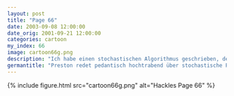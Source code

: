 ```yaml
---
layout: post
title: "Page 66"
date: 2003-09-08 12:00:00
date_orig: 2001-09-21 12:00:00
categories: cartoon
my_index: 66
image: cartoon66g.png
description: "Ich habe einen stochastischen Algorithmus geschrieben, der sich stochstisch an einen stochastischen Arbeitszeitplan anpasst Preston, hast du das Wort stochastisch heute gelernt Vielleicht hackles"
germantitle: "Preston redet pedantisch hochtrabend über stochastische Prozesse"
---
```


{% include figure.html src="cartoon66g.png" alt="Hackles Page 66"  %}
